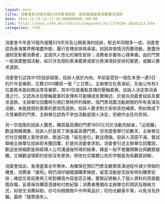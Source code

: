 ```yaml
---
layout: post
title: 消委會首10個月接529宗表演投訴　個別嘉賓變更或難要求退款
date: 2024-11-15 12:17:10.000000000 +08:00
link: https://news.rthk.hk/rthk/ch/component/k2/1779294-20241115.htm
categories: rthk
---
```


消委會今年首10個月接獲529宗涉及公開表演的投訴，較去年同期多一成。消委會認為表演業界應竭盡所能，履行宣傳安排與承諾，如因突發情況而要改動，應盡快通知受影響消費者，並提供人性化的彈性安排；消費者亦要有心理準備，由於門票一般涵蓋整個活動，如只涉及個別表演嘉賓或部分表演項目安排的變更，或難以要求退款。

消委會引述其中1宗投訴個案，投訴人居於內地，早前留意到一個在本港一連3日的戶外音樂節，花費2000購買一張「三日票」，主辦單位在表演前，先後公布有3位嘉賓未能如期出席音樂節，其中1位是重點宣傳的壓軸嘉賓。投訴人決定取消香港之行，又認為涉及壓軸嘉賓的宣傳有可能構成失實陳述，於是向消委會投訴及要求退款。主辦單位回覆時引用訂票時所列條款，指門票涵蓋活動期間的所有表演及活動，未能就個別嘉賓的更改而退款。投訴人要求對方安排其他補償，例如換成下次音樂節的門票，主辦單位認為不參加活動是個人決定，拒絕作出任何安排。

另一宗個案的投訴人獲悉，購買最高價的門票1850元可於活動完結後，「近距離」歡送南韓偶像，投訴人於是買了兩張最高價門票。但見面會舉行前數天，主辦單位於社交媒體上更改安排，歌迷只能「留在座位」歡送偶像。投訴人深感不滿，嘗試聯絡主辦單位投訴卻未獲回覆，於是向消委會求助。消委會引述主辦單位回覆說，歡送安排細節是與經理人公司溝通後所得的結果，韓星一般不會離開舞台與觀眾接觸，又稱歡送環節的安排沒有更改，修改社交媒體公告的字眼是為免觀眾誤解。

消委會指出，香港盛事全年無休，為確保在預訂門票及觀賞表演過程中減少爭拗的機會，消費者「搶飛」時仍須仔細閱讀購票條款，留意活動是否設有特別購票安排；確認交易前應再三核對購買內容是否正確，要緊記將輸入了個人資料的頁面截圖存檔，妥善保存購買憑據和付款紀錄；消費者應備存主辦單位的資訊及聯絡方式，如發生消費糾紛，亦可向相關商戶作申索追討；切勿光顧黃牛黨，以免涉及詐騙，最終「錢票兩失」。
